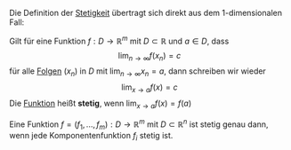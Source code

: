 Die Definition der [Stetigkeit](Stetigkeit%20und%20Zwischenwertsatz.md) übertragt sich direkt aus dem 1-dimensionalen Fall:

Gilt für eine Funktion $f: D\to\mathbb R^{m}$ mit $D\subset \mathbb R$ und $a \in D$, dass
$$\lim_{n\to\infty} f(x_{n}) = c$$
für alle [Folgen](Folgen.md) $(x_{n})$ in $D$ mit $\lim_{n\to\infty} x_{n} = a$, dann schreiben wir wieder
$$\lim_{x\to a} f(x) = c$$
Die [Funktion](Mathe/Funktionen.md) heißt __stetig__, wenn $\lim_{x\to a} f(x) = f(a)$

Eine Funktion $f = (f_{1}, ..., f_{m}): D\to\mathbb R^{m}$ mit $D\subset \mathbb R^{n}$ ist stetig genau dann, wenn jede Komponentenfunktion $f_{i}$ stetig ist.